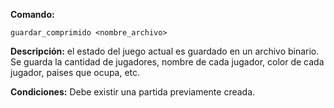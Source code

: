 **Comando:** 

    guardar_comprimido <nombre_archivo> 

**Descripción:** el estado del juego actual es guardado en un archivo binario. Se guarda la cantidad de jugadores, nombre de cada jugador, color de cada jugador, paises que ocupa, etc.

**Condiciones:** Debe existir una partida previamente creada.